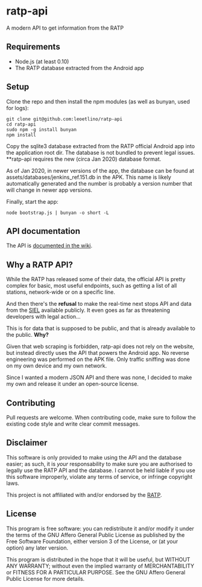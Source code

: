 # ratp-api

A modern API to get information from the RATP

## Requirements
- Node.js (at least 0.10)
- The RATP database extracted from the Android app

## Setup

Clone the repo and then install the npm modules
(as well as bunyan, used for logs):

```
git clone git@github.com:leoetlino/ratp-api
cd ratp-api
sudo npm -g install bunyan
npm install
```

Copy the sqlite3 database extracted from the RATP official Android app
into the application root dir.
The database is not bundled to prevent legal issues.
**ratp-api requires the new (circa Jan 2020) database format.

As of Jan 2020, in newer versions of the app, the database can be found at assets/databases/jenkins_ref.151.db in the APK. This name is likely automatically generated and the number is probably a version number that will change in newer app versions.

Finally, start the app:

```
node bootstrap.js | bunyan -o short -L
```

## API documentation

The API is [documented in the wiki](https://github.com/leoetlino/ratp-api/wiki/API).

## Why a RATP API?

While the RATP has released some of their data, the official API is
pretty complex for basic, most useful endpoints, such as getting a list of
all stations, network-wide or on a specific line.

And then there's the **refusal** to make the real-time next stops API
and data from the [SIEL](https://fr.wikipedia.org/wiki/SIEL_(m%C3%A9tro_de_Paris)) available
publicly. It even goes as far as threatening developers with legal action…

This is for data that is supposed to be public, and
that is already available to the public. **Why?**

Given that web scraping is forbidden, ratp-api does not rely on the website,
but instead directly uses the API that powers the Android app.
No reverse engineering was performed on the APK file.
Only traffic sniffing was done on my own device and my own network.

Since I wanted a modern JSON API and there was none, I decided to
make my own and release it under an open-source license.

## Contributing

Pull requests are welcome. When contributing code, make sure to follow
the existing code style and write clear commit messages.

## Disclaimer

This software is only provided to make using the API and the
database easier; as such, it is *your* responsability to make sure
you are authorised to legally use the RATP API and the database.
I cannot be held liable if you use this software improperly,
violate any terms of service, or infringe copyright laws.

This project is not affiliated with and/or endorsed by the [RATP](http://www.ratp.fr).

## License

This program is free software: you can redistribute it and/or modify
it under the terms of the GNU Affero General Public License as
published by the Free Software Foundation, either version 3 of the
License, or (at your option) any later version.

This program is distributed in the hope that it will be useful,
but WITHOUT ANY WARRANTY; without even the implied warranty of
MERCHANTABILITY or FITNESS FOR A PARTICULAR PURPOSE.  See the
GNU Affero General Public License for more details.
